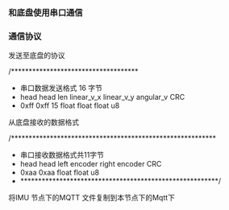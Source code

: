### 和底盘使用串口通信 
### 通信协议
发送至底盘的协议  

/************************************
 * 串口数据发送格式 16 字节
 * head head len  linear_v_x  linear_v_y angular_v  CRC
 * 0xff 0xff 15   float       float      float      u8

从底盘接收的数据格式  

/**********************************************************
 * 串口接收数据格式共11字节
 * head head  left encoder  right encoder        CRC
 * 0xaa 0xaa     float      float               u8
 * ********************************************************/

将IMU 节点下的MQTT 文件复制到本节点下的Mqtt下

